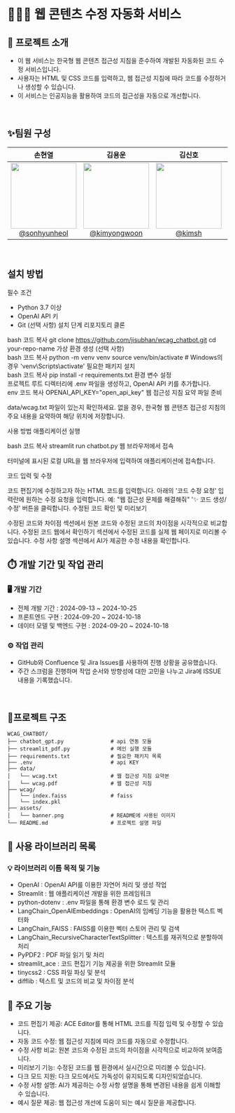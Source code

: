 # 🧑🏻‍💻 웹 콘텐츠 수정 자동화 서비스

## 🚀 프로젝트 소개

- 이 웹 서비스는 한국형 웹 콘텐츠 접근성 지침을 준수하여 개발된 자동화된 코드 수정 서비스입니다.
- 사용자는 HTML 및 CSS 코드를 입력하고, 웹 접근성 지침에 따라 코드를 수정하거나 생성할 수 있습니다.
- 이 서비스는 인공지능을 활용하여 코드의 접근성을 자동으로 개선합니다.

<br>

## ✨팀원 구성

<div align="center">

| **손현열** | **김용운** | **김신호** | **한지섭** |
| :------: |  :------: | :------: | :------: |
| [<img src="https://github.com/user-attachments/assets/9db34279-78a5-4a60-b0e5-b5930b81e01e" height=150 width=150> <br/> @sonhyunheol](https://github.com/jisubhan) | [<img src="https://github.com/user-attachments/assets/b1e9b2b0-d620-4cea-b03d-62296e6e81e4" height=150 width=150> <br/> @kimyongwoon](https://github.com/jisubhan) | [<img src="https://github.com/user-attachments/assets/9c2fc040-9b18-4cfa-bb77-c5a73ce3b68a" height=150 width=150> <br/> @kimsh](https://github.com/jisubhan) | [<img src="https://github.com/user-attachments/assets/7fb33fee-7166-4067-b9d7-5804b6b4d451" height=150 width=150> <br/> @jisubhan](https://github.com/jisubhan) |

</div>

<br>

## 설치 방법
필수 조건
- Python 3.7 이상
- OpenAI API 키
- Git (선택 사항)
설치 단계
리포지토리 클론

bash
코드 복사
git clone https://github.com/jisubhan/wcag_chatbot.git
cd your-repo-name
가상 환경 생성 (선택 사항)
<br>
bash
코드 복사
python -m venv venv
source venv/bin/activate  # Windows의 경우 'venv\Scripts\activate'
필요한 패키지 설치
<br>
bash
코드 복사
pip install -r requirements.txt
환경 변수 설정
<br>
프로젝트 루트 디렉터리에 .env 파일을 생성하고, OpenAI API 키를 추가합니다.
<br>
env
코드 복사
OPENAI_API_KEY="open_api_key"
웹 접근성 지침 요약 파일 준비

data/wcag.txt 파일이 있는지 확인하세요. 없을 경우, 한국형 웹 콘텐츠 접근성 지침의 주요 내용을 요약하여 해당 위치에 저장합니다.

사용 방법
애플리케이션 실행

bash
코드 복사
streamlit run chatbot.py
웹 브라우저에서 접속

터미널에 표시된 로컬 URL을 웹 브라우저에 입력하여 애플리케이션에 접속합니다.

코드 입력 및 수정

코드 편집기에 수정하고자 하는 HTML 코드를 입력합니다.
아래의 '코드 수정 요청' 입력란에 원하는 수정 요청을 입력합니다.
예: "웹 접근성 문제를 해결해줘"
'✨ 코드 생성/수정' 버튼을 클릭합니다.
수정된 코드 확인 및 미리보기

수정된 코드와 차이점 섹션에서 원본 코드와 수정된 코드의 차이점을 시각적으로 비교합니다.
수정된 코드 웹에서 확인하기 섹션에서 수정된 코드를 실제 웹 페이지로 미리볼 수 있습니다.
수정 사항 설명 섹션에서 AI가 제공한 수정 내용을 확인합니다.

## ⏱️ 개발 기간 및 작업 관리

### 🖥️ 개발 기간

- 전체 개발 기간 : 2024-09-13 ~ 2024-10-25
- 프론트엔드 구현 : 2024-09-20 ~ 2024-10-18
- 데이터 모델 및 백엔드 구현 : 2024-09-20 ~ 2024-10-18


### ⚙️ 작업 관리

- GitHub와 Confluence 및 Jira Issues를 사용하여 진행 상황을 공유했습니다.
- 주간 스크럼을 진행하며 작업 순서와 방향성에 대한 고민을 나누고 Jira에 ISSUE 내용을 기록했습니다.

<br>

## 👀프로젝트 구조

```
WCAG_CHATBOT/
├── chatbot_gpt.py               # api 연동 모듈
├── streamlit_pdf.py             # 메인 실행 모듈
├── requirements.txt             # 필요한 패키지 목록
├── .env                         # api KEY
├── data/
│   └── wcag.txt                 # 웹 접근성 지침 요약본
│   └── wcag.pdf                 # 웹 접근성 지침 
├── wcag/
│   └── index.faiss              # faiss
│   └── index.pkl                
├── assets/
│   └── banner.png               # README에 사용된 이미지
└── README.md                    # 프로젝트 설명 파일
```

## 🚩 사용 라이브러리 목록
### 💡 라이브러리 이름 목적 및 기능
- OpenAI	: OpenAI API를 이용한 자연어 처리 및 생성 작업
- Streamlit	: 웹 애플리케이션 개발을 위한 프레임워크
- python-dotenv	: .env 파일을 통해 환경 변수 로드 및 관리
- LangChain_OpenAIEmbeddings : OpenAI의 임베딩 기능을 활용한 텍스트 벡터화
- LangChain_FAISS : FAISS를 이용한 벡터 스토어 관리 및 검색
- LangChain_RecursiveCharacterTextSplitter : 텍스트를 재귀적으로 분할하여 처리
- PyPDF2 : PDF 파일 읽기 및 처리
- streamlit_ace	: 코드 편집기 기능 제공을 위한 Streamlit 모듈
- tinycss2	: CSS 파일 파싱 및 분석
- difflib	: 텍스트 및 코드의 비교 및 차이점 분석


## 📌 주요 기능
- 코드 편집기 제공: ACE Editor를 통해 HTML 코드를 직접 입력 및 수정할 수 있습니다.
- 자동 코드 수정: 웹 접근성 지침에 따라 코드를 자동으로 수정합니다.
- 수정 사항 비교: 원본 코드와 수정된 코드의 차이점을 시각적으로 비교하여 보여줍니다.
- 미리보기 기능: 수정된 코드를 웹 환경에서 실시간으로 미리볼 수 있습니다.
- 다크 모드 지원: 다크 모드에서도 가독성이 유지되도록 디자인되었습니다.
- 수정 사항 설명: AI가 제공하는 수정 사항 설명을 통해 변경된 내용을 쉽게 이해할 수 있습니다.
- 예시 질문 제공: 웹 접근성 개선에 도움이 되는 예시 질문을 제공합니다.
<br>



